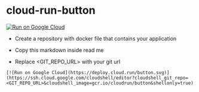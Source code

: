 # cloud-run-button


[![Run on Google Cloud](https://deploy.cloud.run/button.svg)](https://ssh.cloud.google.com/cloudshell/editor?cloudshell_git_repo=https://source.developers.google.com/p/devops-340117/r/github_mdnurakmal_cloud-run-button&cloudshell_image=gcr.io/cloudrun/button&shellonly=true)


* Create a repository with docker file that contains your application


* Copy this markdown inside read me <br>
* Replace <GIT_REPO_URL> with your git url 
```
[![Run on Google Cloud](https://deploy.cloud.run/button.svg)](https://ssh.cloud.google.com/cloudshell/editor?cloudshell_git_repo=<GIT_REPO_URL>&cloudshell_image=gcr.io/cloudrun/button&shellonly=true)
```

